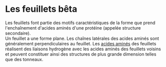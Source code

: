 # Les feuillets bêta
Les feuillets font partie des motifs caractéristiques de la forme que prend l'enchaînement d'acides aminés d'une protéine (appelée structure secondaire).  
Un feuillet a une forme plane. Les chaînes latérales des acides aminés sont généralement perpendiculaires au feuillet. Les [acides aminés](lexicon-aminoacid) des feuillets réalisent des liaisons hydrogène avec les acides aminés des feuillets voisins et peuvent constituer ainsi des structures de plus grande dimension telles que des tonneaux.
